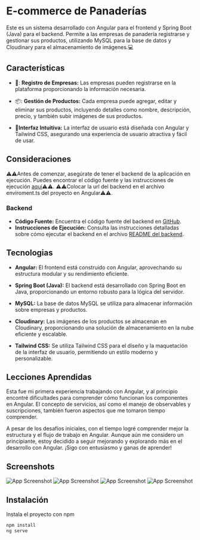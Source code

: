 
# E-commerce de Panaderías

Este es un sistema desarrollado con Angular para el frontend y Spring Boot (Java) para el backend. Permite a las empresas de panadería registrarse y gestionar sus productos, utilizando MySQL para la base de datos y Cloudinary para el almacenamiento de imágenes.💻

## Características

- 💼: **Registro de Empresas:** Las empresas pueden registrarse en la plataforma proporcionando la información necesaria.

- 📦: **Gestión de Productos:** Cada empresa puede agregar, editar y eliminar sus productos, incluyendo detalles como nombre, descripción, precio, y también subir imágenes de sus productos.

- 🎨**Interfaz Intuitiva:** La interfaz de usuario está diseñada con Angular y Tailwind CSS, asegurando una experiencia de usuario atractiva y fácil de usar.




## Consideraciones
⚠️⚠️Antes de comenzar, asegúrate de tener el backend de la aplicación en ejecución. Puedes encontrar el código fuente y las instrucciones de ejecución [aquí](https://enlace-del-backend)⚠️⚠️.
⚠️⚠️Colocar la url del backend en el archivo enviroment.ts del proyecto en Angular⚠️⚠️.

### Backend

- **Código Fuente:** Encuentra el código fuente del backend en [GitHub](https://enlace-del-repositorio-backend).
- **Instrucciones de Ejecución:** Consulta las instrucciones detalladas sobre cómo ejecutar el backend en el archivo [README del backend](https://enlace-del-readme-backend).

## Tecnologias
- **Angular:** El frontend está construido con Angular, aprovechando su estructura modular y su rendimiento eficiente.

- **Spring Boot (Java):** El backend está desarrollado con Spring Boot en Java, proporcionando un entorno robusto para la lógica del servidor.

- **MySQL:** La base de datos MySQL se utiliza para almacenar información sobre empresas y productos.

- **Cloudinary:** Las imágenes de los productos se almacenan en Cloudinary, proporcionando una solución de almacenamiento en la nube eficiente y escalable.

- **Tailwind CSS:** Se utiliza Tailwind CSS para el diseño y la maquetación de la interfaz de usuario, permitiendo un estilo moderno y personalizable.

## Lecciones Aprendidas
Esta fue mi primera experiencia trabajando con Angular, y al principio encontré dificultades para comprender cómo funcionan los componentes en Angular. El concepto de servicios, así como el manejo de observables y suscripciones, también fueron aspectos que me tomaron tiempo comprender.

A pesar de los desafíos iniciales, con el tiempo logré comprender mejor la estructura y el flujo de trabajo en Angular. Aunque aún me considero un principiante, estoy decidido a seguir mejorando y explorando más en el desarrollo con Angular. ¡Sigo con entusiasmo y ganas de aprender!


## Screenshots

![App Screenshot](https://lh3.googleusercontent.com/u/2/drive-viewer/AEYmBYT3iPotCq4-_SHSb18vjGgWmBt9OyPQtOXVgJMSCue_0FhwI782o6onWfkpFoMhNcsUT6Jep2__JacUvPbL5bbipLcN=w1920-h912)
![App Screenshot](https://lh3.googleusercontent.com/u/2/drive-viewer/AEYmBYQGWS7COUI4z8ReJZYcs0s2DSju4xdG008zDk-l7BVW2voW1e6R8Aw7upU0kHqRcegFhon128WAYo803nbukKVdwY7tbQ=w1920-h912)
![App Screenshot](https://lh3.googleusercontent.com/u/2/drive-viewer/AEYmBYSAvscqLG8IoRdo4cinRMrkl6ht_78kFQxNCcLsPGUFd3XJbQQYLTp4IFEaDHJPMVhW9KEog5ZICDtkr_54hRIzcvPF8g=w1920-h912)
![App Screenshot](https://lh3.googleusercontent.com/u/2/drive-viewer/AEYmBYQ4Ejp6wlPLHWHw4M1WhECWACyZWOoHbHJ4KvXm4TIRniMSktQ7MevrWRrj773A6YBLuXHb5l2LEPWkWpiTeRy_MXR4Kg=w1920-h912)
## Instalación

Instala el proyecto con npm

```bash
npm install
ng serve


